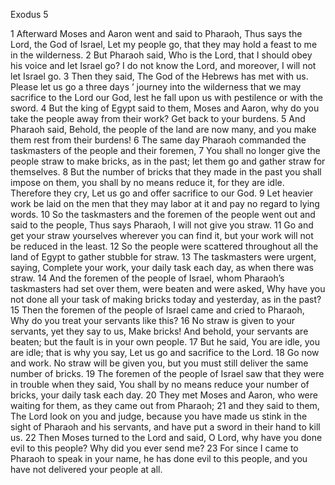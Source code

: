Exodus 5

1	Afterward Moses and Aaron went and said to Pharaoh, Thus says the Lord, the God of Israel, Let my people go, that they may hold a feast to me in the wilderness.
2	But Pharaoh said, Who is the Lord, that I should obey his voice and let Israel go? I do not know the Lord, and moreover, I will not let Israel go.
3	Then they said, The God of the Hebrews has met with us. Please let us go a three days ’ journey into the wilderness that we may sacrifice to the Lord our God, lest he fall upon us with pestilence or with the sword.
4	But the king of Egypt said to them, Moses and Aaron, why do you take the people away from their work? Get back to your burdens.
5	And Pharaoh said, Behold, the people of the land are now many, and you make them rest from their burdens!
6	The same day Pharaoh commanded the taskmasters of the people and their foremen,
7	You shall no longer give the people straw to make bricks, as in the past; let them go and gather straw for themselves.
8	But the number of bricks that they made in the past you shall impose on them, you shall by no means reduce it, for they are idle. Therefore they cry, Let us go and offer sacrifice to our God.
9	Let heavier work be laid on the men that they may labor at it and pay no regard to lying words.
10	So the taskmasters and the foremen of the people went out and said to the people, Thus says Pharaoh, I will not give you straw.
11	Go and get your straw yourselves wherever you can find it, but your work will not be reduced in the least.
12	So the people were scattered throughout all the land of Egypt to gather stubble for straw.
13	The taskmasters were urgent, saying, Complete your work, your daily task each day, as when there was straw.
14	And the foremen of the people of Israel, whom Pharaoh’s taskmasters had set over them, were beaten and were asked, Why have you not done all your task of making bricks today and yesterday, as in the past?
15	Then the foremen of the people of Israel came and cried to Pharaoh, Why do you treat your servants like this?
16	No straw is given to your servants, yet they say to us, Make bricks! And behold, your servants are beaten; but the fault is in your own people.
17	But he said, You are idle, you are idle; that is why you say, Let us go and sacrifice to the Lord.
18	Go now and work. No straw will be given you, but you must still deliver the same number of bricks.
19	The foremen of the people of Israel saw that they were in trouble when they said, You shall by no means reduce your number of bricks, your daily task each day.
20	They met Moses and Aaron, who were waiting for them, as they came out from Pharaoh;
21	and they said to them, The Lord look on you and judge, because you have made us stink in the sight of Pharaoh and his servants, and have put a sword in their hand to kill us.
22	Then Moses turned to the Lord and said, O Lord, why have you done evil to this people? Why did you ever send me?
23	For since I came to Pharaoh to speak in your name, he has done evil to this people, and you have not delivered your people at all.

